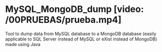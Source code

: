 # MySQL_MongoDB_dump [video: /00PRUEBAS/prueba.mp4]
Tool to dump data from MySQL database to a MongoDB database (easily applicable to SQL Server instead of MySQL or eXist instead of MongoDB) made using Java
